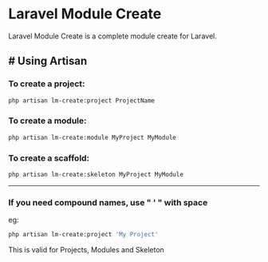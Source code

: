 # Laravel Module Create

Laravel Module Create is a complete module create for Laravel.

## # Using Artisan
### To create a project:
```bash
php artisan lm-create:project ProjectName
```

### To create a module:
```bash
php artisan lm-create:module MyProject MyModule
```

### To create a scaffold:
```bash
php artisan lm-create:skeleton MyProject MyModule
```

---

### If you need compound names, use " ' " with space
eg:
```bash
php artisan lm-create:project 'My Project'
```
This is valid for Projects, Modules and Skeleton

